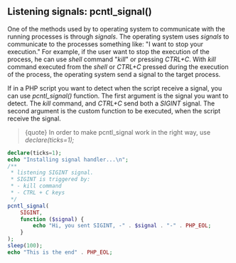 ## Listening signals: pcntl_signal()

One of the methods used by to operating system to communicate with the running processes is through _signals_.
The operating system uses _signals_ to communicate to the processes something like: "I want to stop your execution."
For example, if the user want to stop the execution of the process, he can use _shell_ command "_kill_" or pressing _CTRL+C_. With _kill_ command executed from the _shell_ or _CTRL+C_ pressed during the execution of the process, the operating system send a signal to the target process.

If in a PHP script you want to detect when the script receive a signal, you can use *pcntl_signal()* function.
The first argument is the signal you want to detect.
The _kill_ command, and _CTRL+C_ send both a _SIGINT_ signal.
The second argument is the custom function to be executed, when the script receive the signal.

>{quote} In order to make pcntl_signal work in the right way, use *declare(ticks=1);*

```php
declare(ticks=1);
echo "Installing signal handler...\n";
/**
 * listening SIGINT signal.
 * SIGINT is triggered by:
 * - kill command
 * - CTRL + C keys
 */
pcntl_signal(
    SIGINT,
    function ($signal) {
        echo "Hi, you sent SIGINT, -" . $signal . "-" . PHP_EOL;
    }
);
sleep(100);
echo "This is the end" . PHP_EOL;
```
